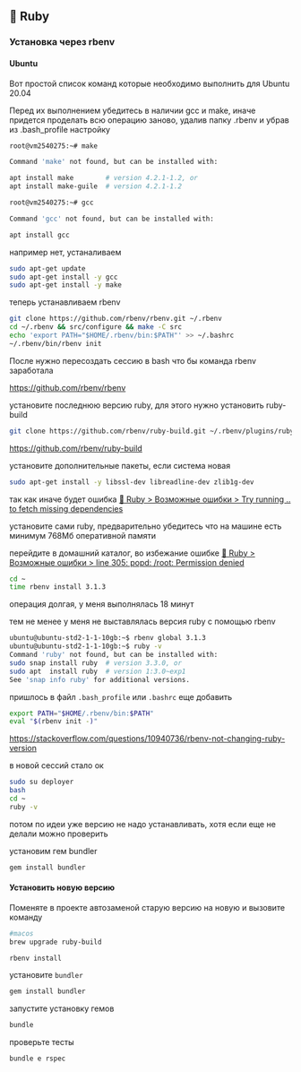 ## 💎 Ruby

### Установка через rbenv

#### Ubuntu

Вот простой список команд которые необходимо выполнить для Ubuntu 20.04

Перед их выполнением убедитесь в наличии gcc и make, иначе придется проделать всю операцию заново, удалив папку .rbenv и убрав из .bash_profile настройку

```sh
root@vm2540275:~# make

Command 'make' not found, but can be installed with:

apt install make        # version 4.2.1-1.2, or
apt install make-guile  # version 4.2.1-1.2

root@vm2540275:~# gcc

Command 'gcc' not found, but can be installed with:

apt install gcc
```

например нет, устаналиваем
```sh
sudo apt-get update
sudo apt-get install -y gcc
sudo apt-get install -y make
```

теперь устанавливаем rbenv
```sh
git clone https://github.com/rbenv/rbenv.git ~/.rbenv
cd ~/.rbenv && src/configure && make -C src
echo 'export PATH="$HOME/.rbenv/bin:$PATH"' >> ~/.bashrc
~/.rbenv/bin/rbenv init
```

После нужно пересоздать сессию в bash что бы команда rbenv заработала

https://github.com/rbenv/rbenv

установите последнюю версию ruby, для этого нужно установить ruby-build

```sh
git clone https://github.com/rbenv/ruby-build.git ~/.rbenv/plugins/ruby-build
```

https://github.com/rbenv/ruby-build

установите дополнительные пакеты, если система новая

```sh
sudo apt-get install -y libssl-dev libreadline-dev zlib1g-dev
```

так как иначе будет ошибка [💎 Ruby > Возможные ошибки > Try running .. to fetch missing dependencies](./emergency.md#try-running--to-fetch-missing-dependencies)

установите сами ruby, предварительно убедитесь что на машине есть минимум 768Мб оперативной памяти

перейдите в домашний каталог, во избежание ошибке [💎 Ruby > Возможные ошибки > line 305: popd: /root: Permission denied](./emergency.md#line-305-popd-root-permission-denied)

```sh
cd ~
time rbenv install 3.1.3
```

операция долгая, у меня выполнялась 18 минут

тем не менее у меня не выставлялась версия ruby с помощью rbenv

```sh
ubuntu@ubuntu-std2-1-1-10gb:~$ rbenv global 3.1.3
ubuntu@ubuntu-std2-1-1-10gb:~$ ruby -v
Command 'ruby' not found, but can be installed with:
sudo snap install ruby  # version 3.3.0, or
sudo apt  install ruby  # version 1:3.0~exp1
See 'snap info ruby' for additional versions.
```

пришлось в файл `.bash_profile` или `.bashrc` еще добавить

```sh
export PATH="$HOME/.rbenv/bin:$PATH"
eval "$(rbenv init -)"
```

https://stackoverflow.com/questions/10940736/rbenv-not-changing-ruby-version

в новой сессий стало ок
```sh
sudo su deployer
bash
cd ~
ruby -v
```

потом по идеи уже версию не надо устанавливать, хотя если еще не делали можно проверить

установим гем bundler
```sh
gem install bundler
```

#### Установить новую версию

Поменяте в проекте автозаменой старую версию на новую и вызовите команду

```sh
#macos
brew upgrade ruby-build
```

```sh
rbenv install
```

установите `bundler`
```sh
gem install bundler
```

запустите установку гемов
```sh
bundle
```

проверьте тесты
```sh
bundle e rspec
```